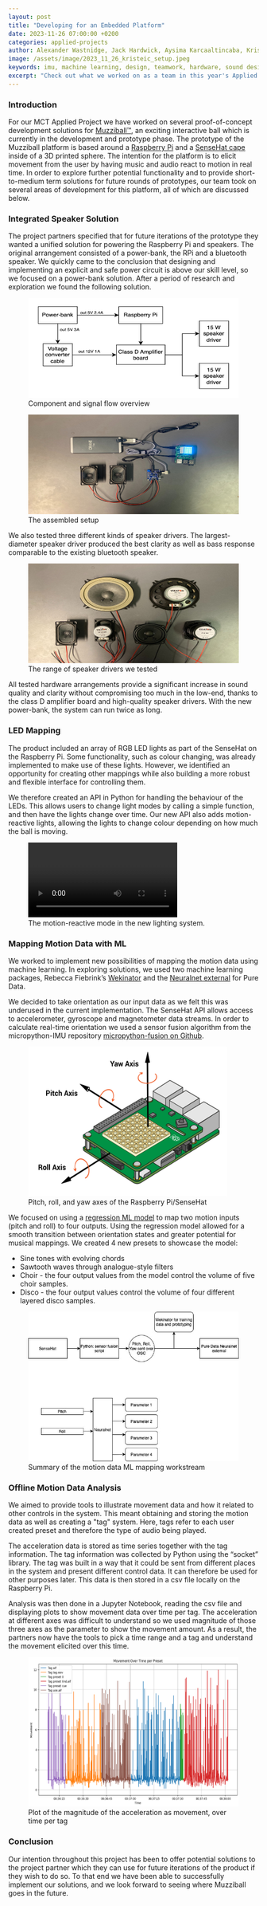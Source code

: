 ```yaml
---
layout: post
title: "Developing for an Embedded Platform"
date: 2023-11-26 07:00:00 +0200
categories: applied-projects
author: Alexander Wastnidge, Jack Hardwick, Aysima Karcaaltincaba, Kristian Eicke, Nino Jakeli
image: /assets/image/2023_11_26_kristeic_setup.jpeg
keywords: imu, machine learning, design, teamwork, hardware, sound design
excerpt: "Check out what we worked on as a team in this year's Applied Project."
---
```


### Introduction 

For our MCT Applied Project we have worked on several proof-of-concept development solutions for [Muzziball™](https://www.muzziball.com/en), an exciting interactive ball which is currently in the development and prototype phase. The prototype of the Muzziball platform is based around a [Raspberry Pi](https://www.raspberrypi.com) and a [SenseHat cape](https://www.raspberrypi.com/products/sense-hat/) inside of a 3D printed sphere. The intention for the platform is to elicit movement from the user by having music and audio react to motion in real time. In order to explore further potential functionality and to provide short-to-medium term solutions for future rounds of prototypes, our team took on several areas of development for this platform, all of which are discussed below.

### Integrated Speaker Solution

The project partners specified that for future iterations of the prototype they wanted a unified solution for powering the Raspberry Pi and speakers. The original arrangement consisted of a power-bank, the RPi and a bluetooth speaker. We quickly came to the conclusion that designing and implementing an explicit and safe power circuit is above our skill level, so we focused on a power-bank solution. After a period of research and exploration we found the following solution.

<figure>
  <img src="/assets/image/2023_11_26_kristeic_components.png"
  height="200"
  width="1000">
  <figcaption>
    <span class="caption">Component and signal flow overview</span>
  </figcaption>
</figure>

<figure>
  <img src="/assets/image/2023_11_26_kristeic_setup.jpeg"
  height="200"
  width="1000">
  <figcaption>
    <span class="caption">The assembled setup</span>
  </figcaption>
</figure>

We also tested three different kinds of speaker drivers. The largest-diameter speaker driver produced the best clarity as well as bass response comparable to the existing bluetooth speaker.

<figure>
  <img src="/assets/image/2023_11_26_kristeic_speaker_drivers.jpeg"
  height="200"
  width="1000">
  <figcaption>
    <span class="caption">The range of speaker drivers we tested</span>
  </figcaption>
</figure>

All tested hardware arrangements provide a significant increase in sound quality and clarity without compromising too much in the low-end, thanks to the class D amplifier board and high-quality speaker drivers. With the new power-bank, the system can run twice as long. 

### LED Mapping

The product included an array of RGB LED lights as part of the SenseHat on the Raspberry Pi. Some functionality, such as colour changing, was already implemented to make use of these lights. However, we identified an opportunity for creating other mappings while also building a more robust and flexible interface for controlling them.

We therefore created an API in Python for handling the behaviour of the LEDs. This allows users to change light modes by calling a simple function, and then have the lights change over time. Our new API also adds motion-reactive lights, allowing the lights to change colour depending on how much the ball is moving.

<figure style="float: none">
  <video width="auto" controls>
    <source src="https://www.uio.no/english/studies/programmes/mct-master/blog/assets/video/2023_11_26_jackeh_applied_project_leds.mp4" type='video/mp4'>
  </video>
  <figcaption>The motion-reactive mode in the new lighting system.</figcaption>
</figure>

### Mapping Motion Data with ML

We worked to implement new possibilities of mapping the motion data using machine learning. In exploring solutions, we used two machine learning packages, Rebecca Fiebrink’s [Wekinator](http://www.wekinator.org) and the [Neuralnet external](https://github.com/alexdrymonitis/neuralnet) for Pure Data.

We decided to take orientation as our input data as we felt this was underused in the current implementation. The SenseHat API allows access to accelerometer, gyroscope and magnetometer data streams. In order to calculate real-time orientation we used a sensor fusion algorithm from the micropython-IMU repository [micropython-fusion on Github](https://github.com/micropython-IMU/micropython-fusion).


<figure>
  <img src="/assets/image/2023_11_27_alexanjw_orientation.jpg"
  height="300"
  width="400">
  <figcaption>
    <span class="caption"> Pitch, roll, and yaw axes of the Raspberry Pi/SenseHat</span>
  </figcaption>
</figure>

We focused on using a [regression ML model](https://towardsdatascience.com/a-beginners-guide-to-regression-analysis-in-machine-learning-8a828b491bbf) to map two motion inputs (pitch and roll) to four outputs. Using the regression model allowed for a smooth transition between orientation states and greater potential for musical mappings. We created 4 new presets to showcase the model:
- Sine tones with evolving chords
- Sawtooth waves through analogue-style filters
- Choir - the four output values from the model control the volume of five choir samples.
- Disco - the four output values control the volume of four different layered disco samples.

<figure>
  <img src="/assets/image/2023_11_27_alexanjw-muzziNN.jpg"
  height="300"
  width="500">
  <figcaption>
    <span class="caption"> Summary of the motion data ML mapping workstream </span>
  </figcaption>
</figure>

### Offline Motion Data Analysis

We aimed to provide tools to illustrate movement data and how it related to other controls in the system.  This meant obtaining and storing the motion data as well as creating a "tag" system.  Here, tags refer to each user created preset and therefore the type of audio being played.

The acceleration data is stored as time series together with the tag information. The tag information was collected by Python using the “socket” library. The tag was built in a way that it could be sent from different places in the system and present different control data.  It can therefore be used for other purposes later. This data is then stored in a csv file locally on the Raspberry Pi. 

Analysis was then done in a Jupyter Notebook, reading the csv file and displaying plots to show movement data over time per tag. The acceleration at different axes was difficult to understand so we used magnitude of those three axes as the parameter to show the movement amount. As a result, the partners now have the tools to pick a time range and a tag and understand the movement elicited over this time.

<figure>
  <img src="/assets/image/2023_11_26_akarcaal_movement_over.png"
  height="300"
  width="500">
  <figcaption>
    <span class="caption">Plot of the magnitude of the acceleration as movement, over time per tag</span>
  </figcaption>
</figure>

### Conclusion

Our intention throughout this project has been to offer potential solutions to the project partner which they can use for future iterations of the product if they wish to do so. To that end we have been able to successfully implement our solutions, and we look forward to seeing where Muzziball goes in the future.